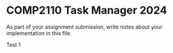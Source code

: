 # COMP2110 Task Manager 2024

As part of your assignment submission, write notes about your implementation
in this file.

Test 1

